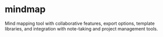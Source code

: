# mindmap

Mind mapping tool with collaborative features, export options, template libraries, and integration with note-taking and project management tools.
